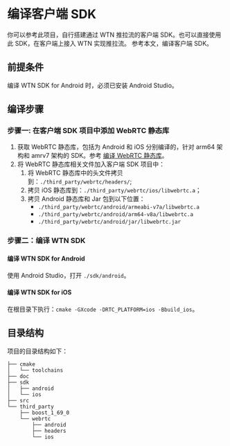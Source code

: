 # 编译客户端 SDK

你可以参考此项目，自行搭建通过 WTN 推拉流的客户端 SDK。也可以直接使用此 SDK，在客户端上接入 WTN 实现推拉流。
参考本文，编译客户端 SDK。

## 前提条件
编译 WTN SDK for Android 时，必须已安装 Android Studio。

## 编译步骤
### 步骤一: 在客户端 SDK 项目中添加 WebRTC 静态库
1. 获取 WebRTC 静态库，包括为 Android 和 iOS 分别编译的，针对 arm64 架构和 amrv7 架构的 SDK。参考 [编译 WebRTC 静态库](Build_webrtc.md)。
2. 将 WebRTC 静态库相关文件加入客户端 SDK 项目中：
     1. 将 WebRTC 静态库中的头文件拷贝到：`./third_party/webrtc/headers/`;
     2. 拷贝 iOS 静态库到：`./third_party/webrtc/ios/libwebrtc.a`；
     3. 拷贝 Android 静态库和 Jar 包到以下位置：
          - `./third_party/webrtc/android/armeabi-v7a/libwebrtc.a`
          - `./third_party/webrtc/android/arm64-v8a/libwebrtc.a`
          - `./third_party/webrtc/android/jar/libwebrtc.jar`

### 步骤二：编译 WTN SDK
#### 编译 WTN SDK for Android
使用 Android Studio，打开 `./sdk/android`。

#### 编译 WTN SDK for iOS
在根目录下执行：`cmake -GXcode -DRTC_PLATFORM=ios -Bbuild_ios`。

## 目录结构

项目的目录结构如下：
```
├── cmake
│   └── toolchains
├── doc
├── sdk
│   ├── android
│   └── ios
├── src
└── third_party
    ├── boost_1_69_0
    └── webrtc
        ├── android
        ├── headers
        └── ios
```
